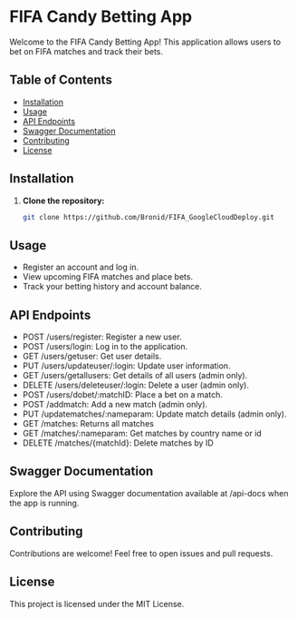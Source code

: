 # FIFA Candy Betting App

Welcome to the FIFA Candy Betting App! This application allows users to bet on FIFA matches and track their bets.

## Table of Contents

- [Installation](#installation)
- [Usage](#usage)
- [API Endpoints](#api-endpoints)
- [Swagger Documentation](#swagger-documentation)
- [Contributing](#contributing)
- [License](#license)

## Installation

1. **Clone the repository:**

   ```bash
   git clone https://github.com/Bronid/FIFA_GoogleCloudDeploy.git

## Usage
- Register an account and log in.
- View upcoming FIFA matches and place bets.
- Track your betting history and account balance.

## API Endpoints
- POST /users/register: Register a new user.
- POST /users/login: Log in to the application.
- GET /users/getuser: Get user details.
- PUT /users/updateuser/:login: Update user information.
- GET /users/getallusers: Get details of all users (admin only).
- DELETE /users/deleteuser/:login: Delete a user (admin only).
- POST /users/dobet/:matchID: Place a bet on a match.
- POST /addmatch: Add a new match (admin only).
- PUT /updatematches/:nameparam: Update match details (admin only).
- GET /matches: Returns all matches
- GET /matches/:nameparam: Get matches by country name or id
- DELETE /matches/{matchId}: Delete matches by ID

## Swagger Documentation
Explore the API using Swagger documentation available at /api-docs when the app is running.

## Contributing
Contributions are welcome! Feel free to open issues and pull requests.

## License
This project is licensed under the MIT License.
